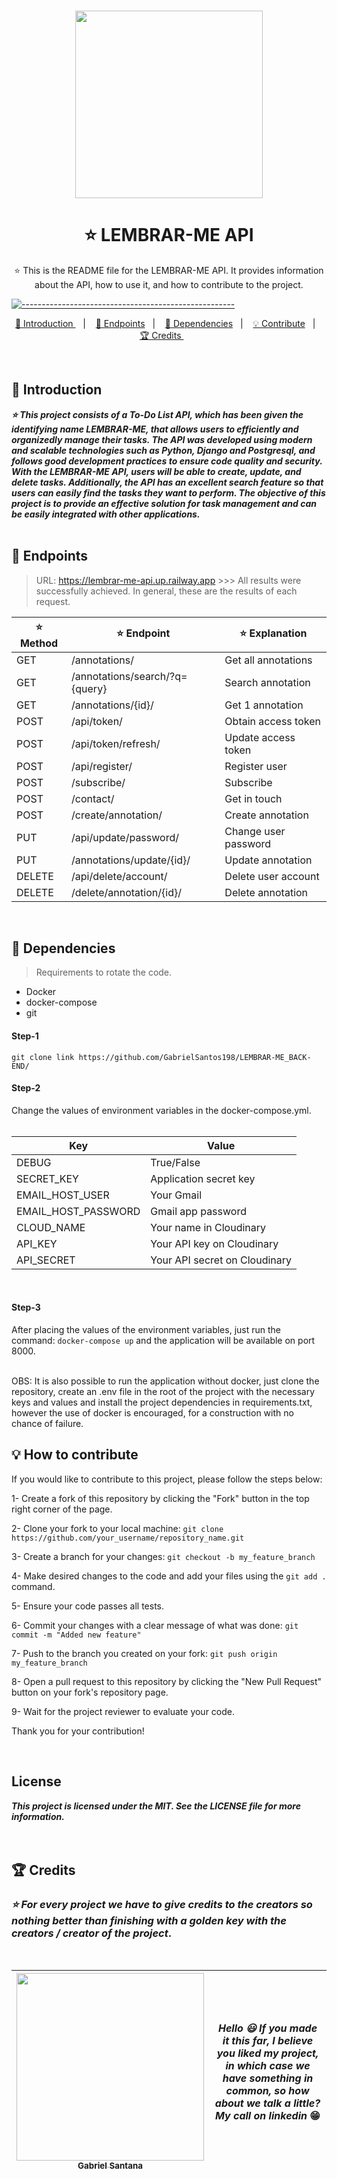 <img src="https://img.shields.io/github/license/GabrielSantos198/LEMBRAR-ME_BACK-END?color=blue&style=for-the-badge" alt="">
<img src="https://img.shields.io/github/repo-size/GabrielSantos198/LEMBRAR-ME_BACK-END?style=for-the-badge" alt="">
<img src="https://img.shields.io/github/languages/count/GabrielSantos198/LEMBRAR-ME_BACK-END?style=for-the-badge" alt="">
<img src="https://img.shields.io/github/issues/GabrielSantos198/LEMBRAR-ME_BACK-END?color=blue&style=for-the-badge" alt="">
<img src="https://img.shields.io/github/issues-pr/GabrielSantos198/LEMBRAR-ME_BACK-END?color=blue&style=for-the-badge" alt="">
<img src="https://img.shields.io/github/stars/GabrielSantos198/LEMBRAR-ME_BACK-END?color=blue&style=for-the-badge" alt="">

<p align="center">
<img src="https://gabrielsantos198.github.io/LEMBRAR-ME_FRONT-END/imgs/computer.jpg" width=300px alt="">
</p>

<h1 align="center"> ⭐ LEMBRAR-ME API </h1>

<p align="center">
  ⭐ This is the README file for the LEMBRAR-ME API. It provides information about the API, how to use it, and how to contribute to the project.
</p>

[![-----------------------------------------------------](https://raw.githubusercontent.com/andreasbm/readme/master/assets/lines/colored.png)](#table-of-contents)

<p align="center">
  <a href="#introduction"> 🧩 Introduction </a>&nbsp;&nbsp;&nbsp;|&nbsp;&nbsp;&nbsp;
  <a href="#endpoints"> 🚀 Endpoints</a>&nbsp;&nbsp;&nbsp;|&nbsp;&nbsp;&nbsp;
  <a href="#dependencies"> 🧪 Dependencies</a>&nbsp;&nbsp;&nbsp;|&nbsp;&nbsp;&nbsp;
  <a href="#contribute">💡 Contribute</a>&nbsp;&nbsp;&nbsp;|&nbsp;&nbsp;&nbsp;
  <a href="#credits"> 🏆 Credits </a>&nbsp;&nbsp;&nbsp;&nbsp;&nbsp;&nbsp;
</p>
<br/>

<a id="introduction"></a>
## 🧩 Introduction

***⭐ This project consists of a To-Do List API, which has been given the identifying name LEMBRAR-ME, that allows users to efficiently and organizedly manage their tasks. The API was developed using modern and scalable technologies such as Python, Django and Postgresql, and follows good development practices to ensure code quality and security. With the LEMBRAR-ME API, users will be able to create, update, and delete tasks. Additionally, the API has an excellent search feature so that users can easily find the tasks they want to perform. The objective of this project is to provide an effective solution for task management and can be easily integrated with other applications.***
<br/>
<br/>


<a id="endpoints"></a>
## 🚀 Endpoints
  > URL: https://lembrar-me-api.up.railway.app >>> All results were successfully achieved. In general, these are the results of each request.

⭐ Method | ⭐ Endpoint | ⭐ Explanation
|---|---|---|
GET | /annotations/ | Get all annotations
GET | /annotations/search/?q={query} | Search annotation
GET | /annotations/{id}/ | Get 1 annotation
POST | /api/token/ | Obtain access token
POST | /api/token/refresh/ | Update access token
POST | /api/register/ | Register user
POST | /subscribe/ | Subscribe 
POST | /contact/ | Get in touch
POST | /create/annotation/ | Create annotation
PUT | /api/update/password/ | Change user password
PUT | /annotations/update/{id}/ | Update annotation
DELETE | /api/delete/account/ | Delete user account
DELETE | /delete/annotation/{id}/ | Delete annotation
<br/> 

<a id="dependencies"></a>
## 🧪 Dependencies
> Requirements to rotate the code.
- Docker
- docker-compose
- git

<h4>Step-1</h4> <code>git clone link https://github.com/GabrielSantos198/LEMBRAR-ME_BACK-END/</code>

<h4>Step-2</h4> Change the values of environment variables in the docker-compose.yml.<br/><br/>

Key | Value
|---|---|
DEBUG | True/False
SECRET_KEY | Application secret key
EMAIL_HOST_USER | Your Gmail
EMAIL_HOST_PASSWORD | Gmail app password
CLOUD_NAME | Your name in Cloudinary
API_KEY | Your API key on Cloudinary
API_SECRET | Your API secret on Cloudinary
<br />

<h4>Step-3</h4> After placing the values of the environment variables, just run the command: <code>docker-compose up</code> and the application will be available on port 8000.<br/>
<br/>

OBS: It is also possible to run the application without docker, just clone the repository, create an .env file in the root of the project with the necessary keys and values and install the project dependencies in requirements.txt, however the use of docker is encouraged, for a construction with no chance of failure.

<a id="contribute"></a>
## 💡 How to contribute
If you would like to contribute to this project, please follow the steps below:

1- Create a fork of this repository by clicking the "Fork" button in the top right corner of the page.

2- Clone your fork to your local machine:
`git clone https://github.com/your_username/repository_name.git`

3- Create a branch for your changes:
`git checkout -b my_feature_branch`

4- Make desired changes to the code and add your files using the `git add .` command.

5- Ensure your code passes all tests.

6- Commit your changes with a clear message of what was done:
`git commit -m "Added new feature"`

7- Push to the branch you created on your fork:
`git push origin my_feature_branch`

8- Open a pull request to this repository by clicking the "New Pull Request" button on your fork's repository page.

9- Wait for the project reviewer to evaluate your code.

Thank you for your contribution!




<br/> 

## License
***This project is licensed under the MIT. See the LICENSE file for more information.***
<br/>
<br/>
<br/>
<a id="credits"></a>
## 🏆 Credits

  ### ***⭐ For every project we have to give credits to the creators so nothing better than finishing with a golden key with the creators / creator of the project***.

<br /> 

<div > 

| [<img src="https://avatars.githubusercontent.com/u/69887726?v=4" width=300><br><sub> Gabriel Santana </sub>](https://www.linkedin.com/in/gabrielsantana444) | ***Hello 😃 If you made it this far, I believe you liked my project, in which case we have something in common, so how about we talk a little? My call on linkedin*** 😁 |
|---|---|

